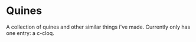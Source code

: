 # Quines

A collection of quines and other similar things i've made.
Currently only has one entry: a c-cloq.
